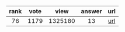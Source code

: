 
| rank | vote | view | answer | url |
|:-:|:-:|:-:|:-:|:-:|
|76|1179|1325180|13| [url](http://stackoverflow.com/questions/332289/how-do-you-change-the-size-of-figures-drawn-with-matplotlib) |
